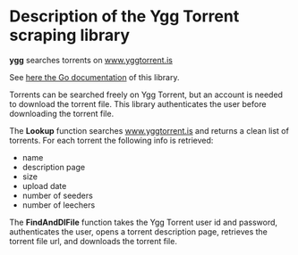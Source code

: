 # Description of the Ygg Torrent scraping library

**ygg** searches torrents on www.yggtorrent.is

See [here the Go documentation](https://godoc.org/github.com/juliensalinas/torrengo/ygg) of this library.

Torrents can be searched freely on Ygg Torrent, but an account is needed to download the torrent file. This library authenticates the user before downloading the torrent file.

The **Lookup** function searches www.yggtorrent.is and returns a clean list of torrents. For each torrent the following info is retrieved:

* name
* description page
* size
* upload date
* number of seeders
* number of leechers

The **FindAndDlFile** function takes the Ygg Torrent user id and password, authenticates the user, opens a torrent description page, retrieves the torrent file url, and downloads the torrent file.
